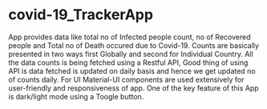 # covid-19_TrackerApp
App provides data like total no of Infected people count, no of Recovered people and Total no of Death occured due to Covid-19. Counts are basically presented in two ways first Globally and second for Individual Country. All the data counts is being fetched using a Restful API, Good thing of using API is data fetched is updated on daily basis and hence we get updated no of counts daily. For UI Material-UI components are used extensively for user-friendly and responsiveness of app. One of the key feature of this App is dark/light mode using a Toogle button.
